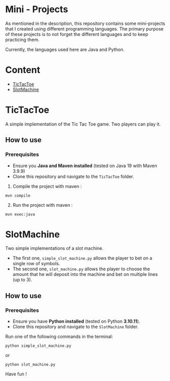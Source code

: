 # Mini - Projects

As mentioned in the description, this repository contains some mini-projects that I created using different programming languages. The primary purpose of these projects is to not forget the different languages and to keep practicing them.

Currently, the languages used here are Java and Python.

# Content 

- [TicTacToe](#TicTacToe)
- [SlotMachine](#SlotMachine)


# TicTacToe

A simple implementation of the Tic Tac Toe game. Two players can play it.

## How to use

### **Prerequisites**

- Ensure you **Java and Maven installed** (tested on Java 19 with Maven 3.9.9)
- Clone this repository and navigate to the `TicTacToe` folder.

1. Compile the project with maven : 

```
mvn compile
```

2. Run the project with maven : 

```
mvn exec:java
```

# SlotMachine

Two simple implementations of a slot machine. 
- The first one, `simple_slot_machine.py` allows the player to bet on a single row of symbols.
- The second one, `slot_machine.py` allows the player to choose the amount that he will deposit into the machine and bet on multiple lines (up to 3).

## How to use

### **Prerequisites**
- Ensure you have **Python installed** (tested on Python **3.10.11**).  
- Clone this repository and navigate to the `SlotMachine` folder.

Run one of the following commands in the terminal: 
```
python simple_slot_machine.py
```
or
```
python slot_machine.py
```

Have fun !
